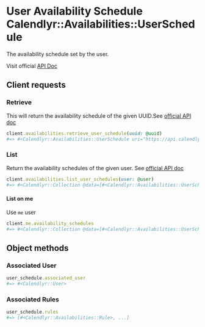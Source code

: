 # User Availability Schedule Calendlyr::Availabilities::UserSchedule

The availability schedule set by the user.

Visit official [API Doc](https://developer.calendly.com/api-docs/008bd39518269-user-availability-schedule)

## Client requests

### Retrieve

This will return the availability schedule of the given UUID.See [official API doc](https://developer.calendly.com/api-docs/3b1c2d5f97b5c-get-user-availability-schedule)

```ruby
client.availabilities.retrieve_user_schedule(uuid: @uuid)
#=> #<Calendlyr::Availabilities::UserSchedule uri="https://api.calendly.com/user_availability_schedule/abc123", default=true, name="Working Hours", user="https://api.calendly.com/users/abc123", timezone="America/New_York", rules=[#<OpenStruct type="wday", intervals=[#<OpenStruct from="08:30", to="09:30">], wday="sunday", date="2022-12-31">], client=#<Calendlyr::Client>, uuid="abc123">
```

### List

Return the availability schedules of the given user. See [official API doc](https://developer.calendly.com/api-docs/8098de44af94c-list-user-availability-schedules)

```ruby
client.availabilities.list_user_schedules(user: @user)
#=> #<Calendlyr::Collection @data=[#<Calendlyr::Availabilities::UserSchedule uri="https://api.calendly.com/user_availability_schedule/abc123", default=true, name="Working Hours", user="https://api.calendly.com/users/abc123", timezone="America/New_York", rules=[#<OpenStruct type="wday", intervals=[#<OpenStruct from="08:30", to="09:30">], wday="sunday", date="2022-12-31">], client=#<Calendlyr::Client>, uuid="abc123">, #<Calendlyr::Availabilities::UserSchedule uri="https://api.calendly.com/user_availability_schedule/abc456", default=false, name="Evening Hours", user="https://api.calendly.com/users/abc123", timezone="America/New_York", rules=[#<OpenStruct type="wday", intervals=[#<OpenStruct from="08:30", to="17:00">], wday="monday">, #<OpenStruct type="wday", intervals=[#<OpenStruct from="08:30", to="17:00">], wday="tuesday">, #<OpenStruct type="wday", intervals=[], wday="wednesday">, #<OpenStruct type="wday", intervals=[#<OpenStruct from="08:30", to="17:00">], wday="thursday">, #<OpenStruct type="wday", intervals=[#<OpenStruct from="08:30", to="17:00">], wday="friday">, #<OpenStruct type="wday", intervals=[], wday="saturday">, #<OpenStruct type="date", intervals=[#<OpenStruct from="08:30", to="09:30">], date="2028-12-31">], client=#<Calendlyr::Client>, uuid="abc456">], @count=nil, @next_page=nil, @next_page_token=nil, @client=#<Calendlyr::Client>>
```

#### List on me

Use `me` user

```ruby
client.me.availability_schedules
#=> #<Calendlyr::Collection @data=[#<Calendlyr::Availabilities::UserSchedule uri="https://api.calendly.com/user_availability_schedule/abc123", default=true, name="Working Hours", user="https://api.calendly.com/users/abc123", timezone="America/New_York", rules=[#<OpenStruct type="wday", intervals=[#<OpenStruct from="08:30", to="09:30">], wday="sunday", date="2022-12-31">], client=#<Calendlyr::Client>, uuid="abc123">, #<Calendlyr::Availabilities::UserSchedule uri="https://api.calendly.com/user_availability_schedule/abc456", default=false, name="Evening Hours", user="https://api.calendly.com/users/abc123", timezone="America/New_York", rules=[#<OpenStruct type="wday", intervals=[#<OpenStruct from="08:30", to="17:00">], wday="monday">, #<OpenStruct type="wday", intervals=[#<OpenStruct from="08:30", to="17:00">], wday="tuesday">, #<OpenStruct type="wday", intervals=[], wday="wednesday">, #<OpenStruct type="wday", intervals=[#<OpenStruct from="08:30", to="17:00">], wday="thursday">, #<OpenStruct type="wday", intervals=[#<OpenStruct from="08:30", to="17:00">], wday="friday">, #<OpenStruct type="wday", intervals=[], wday="saturday">, #<OpenStruct type="date", intervals=[#<OpenStruct from="08:30", to="09:30">], date="2028-12-31">], client=#<Calendlyr::Client>, uuid="abc456">], @count=nil, @next_page=nil, @next_page_token=nil, @client=#<Calendlyr::Client>>
```

## Object methods

### Associated User

```ruby
user_schedule.associated_user
#=> #<Calendlyr::User>
```

### Associated Rules

```ruby
user_schedule.rules
#=> [#<Calendlyr::Availabilities::Rule>, ...]
```
